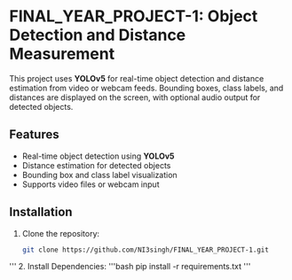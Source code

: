 # FINAL_YEAR_PROJECT-1: Object Detection and Distance Measurement

This project uses **YOLOv5** for real-time object detection and distance estimation from video or webcam feeds. Bounding boxes, class labels, and distances are displayed on the screen, with optional audio output for detected objects.

## Features
- Real-time object detection using **YOLOv5**
- Distance estimation for detected objects
- Bounding box and class label visualization
- Supports video files or webcam input

## Installation
1. Clone the repository:
   ```bash
   git clone https://github.com/NI3singh/FINAL_YEAR_PROJECT-1.git
'''
2. Install Dependencies:
   '''bash
   pip install -r requirements.txt
'''
